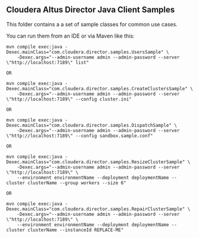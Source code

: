 
Cloudera Altus Director Java Client Samples
-------------------------------------------

This folder contains a a set of sample classes for common use cases.

You can run them from an IDE or via Maven like this:

    mvn compile exec:java -Dexec.mainClass="com.cloudera.director.samples.UsersSample" \
        -Dexec.args="--admin-username admin --admin-password --server \"http://localhost:7189\" list"

    OR

    mvn compile exec:java -Dexec.mainClass="com.cloudera.director.samples.CreateClustersSample" \
        -Dexec.args="--admin-username admin --admin-password --server \"http://localhost:7189\" --config cluster.ini"

    OR

    mvn compile exec:java -Dexec.mainClass="com.cloudera.director.samples.DispatchSample" \
        -Dexec.args="--admin-username admin --admin-password --server \"http://localhost:7189\" --config sandbox.sample.conf"

    OR

    mvn compile exec:java -Dexec.mainClass="com.cloudera.director.samples.ResizeClusterSample" \
        -Dexec.args="--admin-username admin --admin-password --server \"http://localhost:7189\" \
        --environment environmentName --deployment deploymentName --cluster clusterName --group workers --size 6"

    OR

    mvn compile exec:java -Dexec.mainClass="com.cloudera.director.samples.RepairClusterSample" \
        -Dexec.args="--admin-username admin --admin-password --server \"http://localhost:7189\" \
        --environment environmentName --deployment deploymentName --cluster clusterName --instanceId REPLACE-ME"
